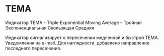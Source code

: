 # TEMA
Индикатор TEMA - Triple Exponential Moving Average – Тройная Экспоненциальная Скользящая Средняя 

Индикатор сигнализирует о пересечении медленной и быстрой ТЕМА. Уведомления на e-mail. Для наглядности, добавлено направление последнего пересечения.
